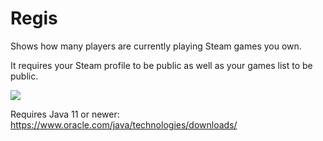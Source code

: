 # Regis
Shows how many players are currently playing Steam games you own.

It requires your Steam profile to be public as well as your games list to be public.


![](https://i.imgur.com/b0uMUxv.png)


Requires Java 11 or newer:
https://www.oracle.com/java/technologies/downloads/
